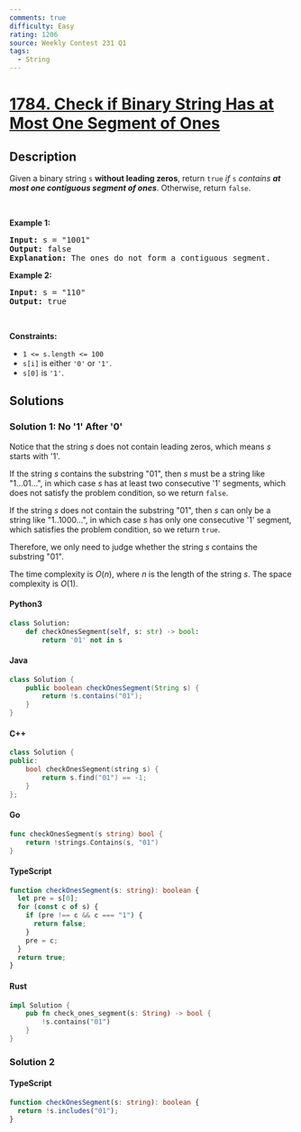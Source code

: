 ```yaml
---
comments: true
difficulty: Easy
rating: 1206
source: Weekly Contest 231 Q1
tags:
  - String
---
```


<!-- problem:start -->

# [1784. Check if Binary String Has at Most One Segment of Ones](https://leetcode.com/problems/check-if-binary-string-has-at-most-one-segment-of-ones)


## Description

<!-- description:start -->

<p>Given a binary string <code>s</code> <strong>​​​​​without leading zeros</strong>, return <code>true</code>​​​ <em>if </em><code>s</code><em> contains <strong>at most one contiguous segment of ones</strong></em>. Otherwise, return <code>false</code>.</p>

<p>&nbsp;</p>
<p><strong class="example">Example 1:</strong></p>

<pre>
<strong>Input:</strong> s = &quot;1001&quot;
<strong>Output:</strong> false
<strong>Explanation: </strong>The ones do not form a contiguous segment.
</pre>

<p><strong class="example">Example 2:</strong></p>

<pre>
<strong>Input:</strong> s = &quot;110&quot;
<strong>Output:</strong> true</pre>

<p>&nbsp;</p>
<p><strong>Constraints:</strong></p>

<ul>
	<li><code>1 &lt;= s.length &lt;= 100</code></li>
	<li><code>s[i]</code>​​​​ is either <code>&#39;0&#39;</code> or <code>&#39;1&#39;</code>.</li>
	<li><code>s[0]</code> is&nbsp;<code>&#39;1&#39;</code>.</li>
</ul>

<!-- description:end -->

## Solutions

<!-- solution:start -->

### Solution 1: No '1' After '0'

Notice that the string $s$ does not contain leading zeros, which means $s$ starts with '1'.

If the string $s$ contains the substring "01", then $s$ must be a string like "1...01...", in which case $s$ has at least two consecutive '1' segments, which does not satisfy the problem condition, so we return `false`.

If the string $s$ does not contain the substring "01", then $s$ can only be a string like "1..1000...", in which case $s$ has only one consecutive '1' segment, which satisfies the problem condition, so we return `true`.

Therefore, we only need to judge whether the string $s$ contains the substring "01".

The time complexity is $O(n)$, where $n$ is the length of the string $s$. The space complexity is $O(1)$.

<!-- tabs:start -->

#### Python3

```python
class Solution:
    def checkOnesSegment(self, s: str) -> bool:
        return '01' not in s
```

#### Java

```java
class Solution {
    public boolean checkOnesSegment(String s) {
        return !s.contains("01");
    }
}
```

#### C++

```cpp
class Solution {
public:
    bool checkOnesSegment(string s) {
        return s.find("01") == -1;
    }
};
```

#### Go

```go
func checkOnesSegment(s string) bool {
	return !strings.Contains(s, "01")
}
```

#### TypeScript

```ts
function checkOnesSegment(s: string): boolean {
  let pre = s[0];
  for (const c of s) {
    if (pre !== c && c === "1") {
      return false;
    }
    pre = c;
  }
  return true;
}
```

#### Rust

```rust
impl Solution {
    pub fn check_ones_segment(s: String) -> bool {
        !s.contains("01")
    }
}
```

<!-- tabs:end -->

<!-- solution:end -->

<!-- solution:start -->

### Solution 2

<!-- tabs:start -->

#### TypeScript

```ts
function checkOnesSegment(s: string): boolean {
  return !s.includes("01");
}
```

<!-- tabs:end -->

<!-- solution:end -->

<!-- problem:end -->
